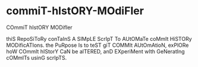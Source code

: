 # commiT-hIstORY-MOdiFIer
COmmiT hIstORY MODifIer

thiS RepoSiToRy conTaInS A SIMpLE ScrIpT To AUtOMaTe coMmIt HiSTORy MODificATIons. the PuRpose Is to teST giT COMMIt AUtOmAtioN, exPlORe hoW COmmIt hIStorY CaN be alTERED, anD EXperiMent wIth GeNeratIng cOMmITs usinG scrIpTS.
